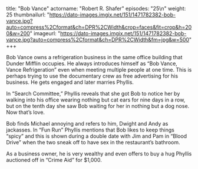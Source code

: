 title: "Bob Vance"
actorname: "Robert R. Shafer"
episodes: "25\n"
weight: 25
thumbnailurl: "https://dato-images.imgix.net/151/1471782382-bob-vance.jpg?auto=compress%2Cformat&ch=DPR%2CWidth&crop=faces&fit=crop&h=200&w=200"
imageurl: "https://dato-images.imgix.net/151/1471782382-bob-vance.jpg?auto=compress%2Cformat&ch=DPR%2CWidth&fm=jpg&w=500"
+++

Bob Vance owns a refrigeration business in the same office building that Dunder Mifflin occupies. He always introduces himself as “Bob Vance, Vance Refrigeration” even when meeting multiple people at one time. This is perhaps trying to use the documentary crew as free advertising for his business. He gets engaged and later marries Phyllis.

In “Search Committee,” Phyllis reveals that she got Bob to notice her by walking into his office wearing nothing but cat ears for nine days in a row, but on the tenth day she saw Bob waiting for her in nothing but a dog nose. Now that’s love.

Bob finds Michael annoying and refers to him, Dwight and Andy as jackasses. In “Fun Run” Phyllis mentions that Bob likes to keep things “spicy” and this is shown during a double date with Jim and Pam in “Blood Drive” when the two sneak off to have sex in the restaurant’s bathroom.

As a business owner, he is very wealthy and even offers to buy a hug Phyllis auctioned off in “Crime Aid” for $1,000.
